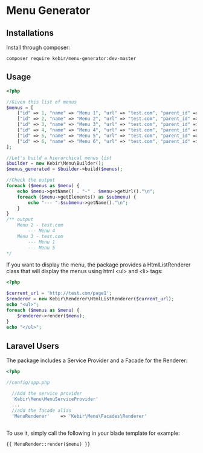 Menu Generator
==============
Installations
----------------
Install through composer:
    
    composer require kebir/menu-generator:dev-master

Usage
---------

```php
<?php

//Given this list of menus
$menus = [
    ["id" => 1, "name" => "Menu 1", "url" => "test.com", "parent_id" => 3],
    ["id" => 2, "name" => "Menu 2", "url" => "test.com", "parent_id" => 0],
    ["id" => 3, "name" => "Menu 3", "url" => "test.com", "parent_id" => 0],
    ["id" => 4, "name" => "Menu 4", "url" => "test.com", "parent_id" => 2],
    ["id" => 5, "name" => "Menu 5", "url" => "test.com", "parent_id" => 3],
    ["id" => 6, "name" => "Menu 6", "url" => "test.com", "parent_id" => 1],
];

//Let's build a hierarchical menus list
$builder = new Kebir\Menu\Builder();
$menus_generated = $builder->build($menus);

//Check the output
foreach ($menus as $menu) {
    echo $menu->getName() . "-" . $menu->getUrl()."\n";
    foreach ($menu->getElements() as $submenu) {
        echo "--- ".$submenu->getName()."\n";
    }
}
/** output
    Menu 2 - test.com
        --- Menu 4
    Menu 3 - test.com
        --- Menu 1
        --- Menu 5
*/

```

If you want to display the menu, the package provides a HtmlListRenderer 
class that will display the menus using html &lt;ul&gt; and &lt;li&gt; tags:

```php
<?php

$current_url = 'http://test.com/page1';
$renderer = new Kebir\Renderer\HtmlListRenderer($current_url);
echo "<ul>";
foreach ($menus as $menu) {
    $renderer->render($menu);
}
echo "</ul>";

```

Laravel Users
-------------------

The package includes a Service Provider and a Facade for the Renderer:

```php
<?php

//config/app.php

  //Add the service provider
  'Kebir\Menu\MenuServiceProvider'
  ...
  //add the facade alias
  'MenuRenderer'    => 'Kebir\Menu\Facades\Renderer'
  
```
To use it, simply call the following in your blade template for example:

    {{ MenuRender::render($menu) }}
